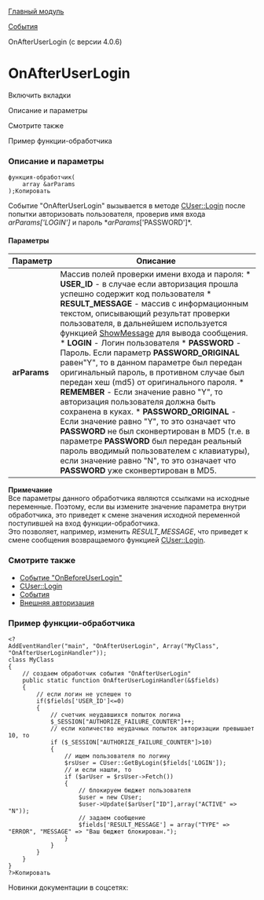 [Главный модуль](/api_help/main/index.php)

[События](/api_help/main/events/index.php)

OnAfterUserLogin (с версии 4.0.6)

OnAfterUserLogin
================

Включить вкладки

Описание и параметры

Смотрите также

Пример функции-обработчика

### Описание и параметры

```
функция-обработчик(
	array &arParams
);Копировать
```

Событие "OnAfterUserLogin" вызывается в методе [CUser::Login](/api_help/main/reference/cuser/login.php) после попытки авторизовать пользователя, проверив имя входа **arParams*['LOGIN']* и пароль **arParams*['PASSWORD']*.

#### Параметры

| Параметр | Описание |
| --- | --- |
| **arParams** | Массив полей проверки имени входа и пароля:  * **USER\_ID** - в случае если авторизация прошла успешно содержит код пользователя * **RESULT\_MESSAGE** - массив с информационным текстом, описывающий результат проверки пользователя, в дальнейшем используется функцией [ShowMessage](/api_help/main/functions/other/showmessage.php) для вывода сообщения. * **LOGIN** - Логин пользователя * **PASSWORD** - Пароль. Если параметр **PASSWORD\_ORIGINAL** равен"Y", то в данном параметре был передан оригинальный пароль, в противном случае был передан хеш (md5) от оригинального пароля. * **REMEMBER** - Если значение равно "Y", то авторизация пользователя должна быть сохранена в куках. * **PASSWORD\_ORIGINAL** - Если значение равно "Y", то это означает что **PASSWORD** не был сконвертирован в MD5 (т.е. в параметре **PASSWORD** был передан реальный пароль вводимый пользователем с клавиатуры), если значение равно "N", то это означает что **PASSWORD** уже сконвертирован в MD5. |

**Примечание**  
Все параметры данного обработчика являются ссылками на исходные переменные. Поэтому, если вы измените значение параметра внутри обработчика, это приведет к смене значения исходной переменной поступившей на вход функции-обработчика.  
Это позволяет, например, изменить *RESULT\_MESSAGE*, что приведет к смене сообщения возвращаемого функцией [CUser::Login](/api_help/main/reference/cuser/login.php).

### Смотрите также

* [Событие "OnBeforeUserLogin"](/api_help/main/events/onbeforeuserlogin.php)
* [CUser::Login](/api_help/main/reference/cuser/login.php)
* [События](http://dev.1c-bitrix.ru/learning/course/index.php?COURSE_ID=43&LESSON_ID=3493)
* [Внешняя авторизация](http://dev.1c-bitrix.ru/learning/course/index.php?&COURSE_ID=43&LESSON_ID=3574)

### Пример функции-обработчика

```
<?
AddEventHandler("main", "OnAfterUserLogin", Array("MyClass", "OnAfterUserLoginHandler"));
class MyClass
{
	// создаем обработчик события "OnAfterUserLogin"
	public static function OnAfterUserLoginHandler(&$fields)
	{
		// если логин не успешен то
		if($fields['USER_ID']<=0)
		{
			// счетчик неудавшихся попыток логина
			$_SESSION["AUTHORIZE_FAILURE_COUNTER"]++;
			// если количество неудачных попыток авторизации превышает 10, то
			if ($_SESSION["AUTHORIZE_FAILURE_COUNTER"]>10)
			{
				// ищем пользователя по логину
				$rsUser = CUser::GetByLogin($fields['LOGIN']);
				// и если нашли, то
				if ($arUser = $rsUser->Fetch())
				{
					// блокируем бюджет пользователя
					$user = new CUser;
					$user->Update($arUser["ID"],array("ACTIVE" => "N"));
					// задаем сообщение
					$fields['RESULT_MESSAGE'] = array("TYPE" => "ERROR", "MESSAGE" => "Ваш бюджет блокирован.");
				}
			}
		}
	}
}
?>Копировать
```

Новинки документации в соцсетях: